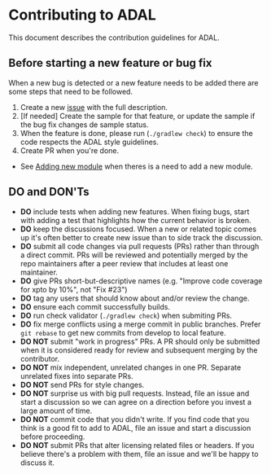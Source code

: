 Contributing to ADAL
======================

This document describes the contribution guidelines for ADAL. 

Before starting a new feature or bug fix
------------

When a new bug is detected or a new feature needs to be added there are some steps that need to be followed.

1. Create a new [issue](https://github.com/massivedisaster/ADAL/issues/new) with the full description.
2. [If needed] Create the sample for that feature, or update the sample if the bug fix changes de sample status.
3. When the feature is done, please run (`./gradlew check`) to ensure the code respects the ADAL style guidelines.
4. Create PR when you're done.

* See [Adding new module](https://github.com/massivedisaster/ADAL/wiki/Adding-a-new-Module) when theres is a need to add a new module.

DO and DON'Ts
--------------------

* **DO** include tests when adding new features. When fixing bugs, start with adding a test that highlights how the current behavior is broken.  
* **DO** keep the discussions focused. When a new or related topic comes up it's often better to create new issue than to side track the discussion.
* **DO** submit all code changes via pull requests (PRs) rather than through a direct commit. PRs will be reviewed and potentially merged by the repo maintainers after a peer review that includes at least one maintainer.
* **DO** give PRs short-but-descriptive names (e.g. "Improve code coverage for xpto by 10%", not "Fix #23")
* **DO** tag any users that should know about and/or review the change.
* **DO** ensure each commit successfully builds.
* **DO** run check validator (`./gradlew check`) when submiting PRs.
* **DO** fix merge conflicts using a merge commit in public branches. Prefer `git rebase` to get new commits from develop to local feature.
* **DO NOT** submit "work in progress" PRs.  A PR should only be submitted when it is considered ready for review and subsequent merging by the contributor.
* **DO NOT** mix independent, unrelated changes in one PR. Separate unrelated fixes into separate PRs.
* **DO NOT** send PRs for style changes. 
* **DO NOT** surprise us with big pull requests. Instead, file an issue and start a discussion so we can agree on a direction before you invest a large amount of time.
* **DO NOT** commit code that you didn't write. If you find code that you think is a good fit to add to ADAL, file an issue and start a discussion before proceeding.
* **DO NOT** submit PRs that alter licensing related files or headers. If you believe there's a problem with them, file an issue and we'll be happy to discuss it.
